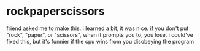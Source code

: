 # rockpaperscissors
friend asked me to make this. i learned a bit, it was nice.
if you don't put "rock", "paper", or "scissors", when it prompts you to, you lose. i could've fixed this, but it's funnier if the cpu wins from you disobeying the program
